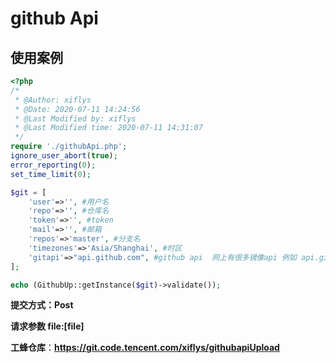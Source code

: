 # github Api

## 使用案例



```php
<?php
/*
 * @Author: xiflys 
 * @Date: 2020-07-11 14:24:56 
 * @Last Modified by: xiflys
 * @Last Modified time: 2020-07-11 14:31:07
 */
require './githubApi.php';
ignore_user_abort(true);
error_reporting(0);
set_time_limit(0);

$git = [
    'user'=>'', #用户名
    'repo'=>'', #仓库名
    'token'=>'', #token
    'mail'=>'', #邮箱
    'repos'=>'master', #分支名
    'timezones'=>'Asia/Shanghai', #时区
    'gitapi'=>"api.github.com", #github api  网上有很多镜像api 例如 api.git.sdut.me
];

echo (GithubUp::getInstance($git)->validate());

```

**提交方式：Post**

**请求参数 file:[file]**

**工蜂仓库**：**<https://git.code.tencent.com/xiflys/githubapiUpload>** 



